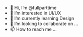 - 👋 Hi, I’m @fullparttime
- 👀 I’m interested in UI/UX
- 🌱 I’m currently learning Design
- 💞️ I’m looking to collaborate on ...
- 📫 How to reach me ...

<!---
fullparttime/fullparttime is a ✨ special ✨ repository because its `README.md` (this file) appears on your GitHub profile.
You can click the Preview link to take a look at your changes.
--->
